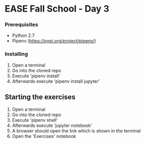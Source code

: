 # EASE Fall School - Day 3


### Prerequisites

* Python 2.7
* Pipenv (https://pypi.org/project/pipenv/)

### Installing

1. Open a terminal
2. Go into the cloned repo
3. Execute 'pipenv install'
4. Afterwards execute 'pipenv install jupyter'

## Starting the exercises

1. Open a terminal
2. Go into the cloned repo
3. Execute 'pipenv shell'
4. Afterwards execute 'jupyter notebook'
5. A browser should open the link which is shown in the terminal
6. Open the 'Exercises' notebook
